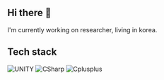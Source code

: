 <h2> Hi there 👋</h2>

I'm currently working on researcher, living in korea.

<h2>Tech stack</h2>

![UNITY](https://img.shields.io/badge/-UNITY-grey?style=for-the-badge&logo=unity)
![CSharp](https://img.shields.io/badge/-C%23-grey?style=for-the-badge&logo=csharp)
![Cplusplus](https://img.shields.io/badge/-C&#43;&#43;-grey?style=for-the-badge&logo=cplusplus)
